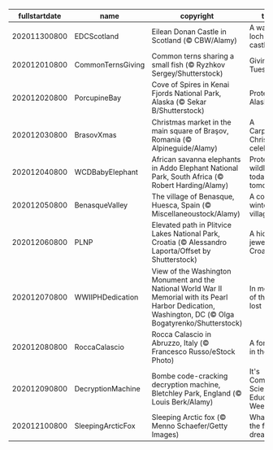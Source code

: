 |fullstartdate|name|copyright|title|image|
|--|--|--|--|--|
202011300800|EDCScotland|Eilean Donan Castle in Scotland (© CBW/Alamy)|A water loch-ed castle|![](/en-US/2020/12/202011300800EDCScotland.jpg)|
202012010800|CommonTernsGiving|Common terns sharing a small fish (© Ryzhkov Sergey/Shutterstock)|Giving Tuesday|![](/en-US/2020/12/202012010800CommonTernsGiving.jpg)|
202012020800|PorcupineBay|Cove of Spires in Kenai Fjords National Park, Alaska (© Sekar B/Shutterstock)|Protecting Alaska|![](/en-US/2020/12/202012020800PorcupineBay.jpg)|
202012030800|BrasovXmas|Christmas market in the main square of Braşov, Romania (© Alpineguide/Alamy)|A Carpathian Christmas celebration|![](/en-US/2020/12/202012030800BrasovXmas.jpg)|
202012040800|WCDBabyElephant|African savanna elephants in Addo Elephant National Park, South Africa (© Robert Harding/Alamy)|Protecting wildlife today and tomorrow|![](/en-US/2020/12/202012040800WCDBabyElephant.jpg)|
202012050800|BenasqueValley|The village of Benasque, Huesca, Spain (© Miscellaneoustock/Alamy)|A cozy winter village|![](/en-US/2020/12/202012050800BenasqueValley.jpg)|
202012060800|PLNP|Elevated path in Plitvice Lakes National Park, Croatia (© Alessandro Laporta/Offset by Shutterstock)|A hidden jewel in Croatia|![](/en-US/2020/12/202012060800PLNP.jpg)|
202012070800|WWIIPHDedication|View of the Washington Monument and the National World War II Memorial with its Pearl Harbor Dedication, Washington, DC (© Olga Bogatyrenko/Shutterstock)|In memory of those lost|![](/en-US/2020/12/202012070800WWIIPHDedication.jpg)|
202012080800|RoccaCalascio|Rocca Calascio in Abruzzo, Italy (© Francesco Russo/eStock Photo)|A fortress in the sky|![](/en-US/2020/12/202012080800RoccaCalascio.jpg)|
202012090800|DecryptionMachine|Bombe code-cracking decryption machine, Bletchley Park, England (© Louis Berk/Alamy)|It's Computer Science Education Week|![](/en-US/2020/12/202012090800DecryptionMachine.jpg)|
202012100800|SleepingArcticFox|Sleeping Arctic fox (© Menno Schaefer/Getty Images)|What does the fox dream?|![](/en-US/2020/12/202012100800SleepingArcticFox.jpg)|
